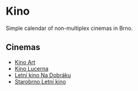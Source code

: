 # Kino

Simple calendar of non-multiplex cinemas in Brno.

## Cinemas

- [Kino Art](http://www.kinoartbrno.cz/)
- [Kino Lucerna](http://www.kinolucerna.info/)
- [Letní kino Na Dobráku](http://www.kinonadobraku.cz/)
- [Starobrno Letní kino](http://www.letnikinobrno.cz/)
